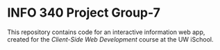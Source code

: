 # INFO 340 Project Group-7

This repository contains code for an interactive information web app, created for the _Client-Side Web Development_ course at the UW iSchool.
